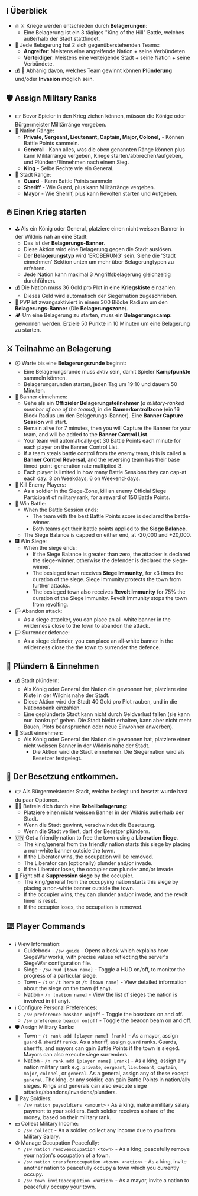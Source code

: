 ## :information_source: Überblick
* :fire: :crossed_swords: Kriege werden entschieden durch **Belagerungen**:
  * Eine Belagerung ist ein 3 tägiges "King of the Hill" Battle, welches außerhalb der Stadt stattfindet.
* :wrestling: Jede Belagerung hat 2 sich gegenüberstehenden Teams:
  * **Angreifer**: Meistens eine angreifende Nation + seine Verbündeten.
  * **Verteidiger**: Meistens eine verteigende Stadt + seine Nation + seine Verbündete.
* :moneybag: :triangular_flag_on_post: Abhänig davon, welches Team gewinnt können **Plünderung** und/oder **Invasion** möglich sein.
## :shield: Assign Military Ranks
* :point_right: Bevor Spieler in den Krieg ziehen können, müssen die Könige oder Bürgermeister Militärränge vergeben.
* :guard: Nation Ränge:
  * **Private, Sergeant, Lieutenant, Captain, Major, Colonel,** - Können Battle Points sammeln.
  * **General** - Kann alles, was die oben genannten Ränge können plus kann Militärränge vergeben, Kriege starten/abbrechen/aufgeben, und Plündern/Einnehmen nach einem Sieg.
  * **King** - Selbe Rechte wie ein General.
* :guard: Stadt Ränge:
  * **Guard** - Kann Battle Points sammeln
  * **Sheriff** - Wie Guard, plus kann Militärränge vergeben.
  * **Mayor** - Wie Sherrif, plus kann Revolten starten und Aufgeben.

## :fire: Einen Krieg starten
  - :golf: Als ein König oder General, platziere einen nicht weissen Banner in der Wildnis nah an eine Stadt:
    - Das ist der **Belagerungs-Banner**.
    - Diese Aktion wird eine Belagerung gegen die Stadt auslösen.
    - Der **Belagerungstyp** wird 'EROBERUNG' sein. Siehe die 'Stadt einnehmen' Sektion unten um mehr über Belagerungtypen zu erfahren.
    - Jede Nation kann maximal 3 Angriffsbelagerung gleichzeitig durchführen.
  - :moneybag: Die Nation muss 36 Gold pro Plot in eine **Kriegskiste** einzahlen:
    - Dieses Geld wird automatisch der Siegernation zugeschrieben.
  - :person_fencing: PVP ist zwangsaktiviert in einem 300 Blöcke Radium um den **Belagerungs-Banner** (Die **Belagerungszone**).
  - :camping: Um eine Belagerung zu starten, muss ein **Belagerungscamp:** gewonnen werden. Erziele 50 Punkte in 10 Minuten um eine Belagerung zu starten.

## :crossed_swords: Teilnahme an Belagerung
* :timer_clock: Warte bis eine **Belagerungsrunde** beginnt:
  - Eine Belagerungsrunde muss aktiv sein, damit Spieler **Kampfpunkte** sammeln können.
  - Belagerungsrunden starten, jeden Tag um 19:10 und dauern 50 Minuten.
* :100: Banner einnehmen:
    - Gehe als ein **Offizieler Belagerungsteilnehmer** (*a military-ranked member of one of the teams*), in die **Bannerkontrollzone** (ein 16 Block Radius um den Belagerungs-Banner). Eine **Banner Capture Session** will start.
    - Remain alive for 7 minutes, then you will Capture the Banner for your team, and will be added to the **Banner Control List**.
    - Your team will automatically get 30 Battle Points each minute for each player on the Banner Control List.
    - If a team steals battle control from the enemy team, this is called a **Banner Control Reversal**, and the reversing team has their base timed-point-generation rate multiplied 3.
    - Each player is limited in how many Battle Sessions they can cap-at each day: 3 on Weekdays, 6 on Weekend-days.
* :100: Kill Enemy Players:
    - As a soldier in the Siege-Zone, kill an enemy Official Siege Participant of military rank, for a reward of 150 Battle Points.
* :gorilla: Win Battle:
   - When the Battle Session ends:
     - The team with the best Battle Points score is declared the battle-winner.
     - Both teams get their battle points applied to the **Siege Balance**.
   - The Siege Balance is capped on either end, at -20,000 and +20,000.
* :fireworks: Win Siege:
  - When the siege ends:
    - If the Siege Balance is greater than zero, the attacker is declared the siege-winner, otherwise the defender is declared the siege-winner.
    - The besieged town receives **Siege Immunity**, for x3 times the duration of the siege. Siege Immunity protects the town from further attacks.
    - The besieged town also receives **Revolt Immunity** for 75% the duration of the Siege Immunity. Revolt Immunity stops the town from revolting.
* :white_flag: Abandon attack:
  - As a siege attacker, you can place an all-white banner in the wilderness close to the town to abandon the attack.
* :white_flag: Surrender defence:
  - As a siege defender, you can place an all-white banner in the wilderness close the the town to surrender the defence.

## :gift: Plündern & Einnehmen
* :moneybag: Stadt plündern:
   - Als König oder General der Nation die gewonnen hat, platziere eine Kiste in der Wildnis nahe der Stadt.
   - Diese Aktion wird der Stadt 40 Gold pro Plot rauben, und in die Nationsbank einzahlen.
   - Eine geplünderte Stadt kann nicht durch Geldverlust fallen (sie kann nur 'bankrupt' gehen. Die Stadt bleibt erhalten, kann aber nicht mehr Bauen, Plots beanspruchen oder neue Einwohner anwerben).
* :triangular_flag_on_post: Stadt einnehmen:
   - Als König oder General der Nation die gewonnen hat, platziere einen nicht weissen Banner in der Wildnis nahe der Stadt.
     - Die Aktion wird die Stadt einnehmen. Die Siegernation wird als Besetzer festgelegt.

## :statue_of_liberty: Der Besetzung entkommen.
   - :point_right: Als Bürgermeisterder Stadt, welche besiegt und besetzt wurde hast du paar Optionen.
   - :farmer: Befreie dich durch eine **Rebellbelagerung**:
       - Platziere einen nicht weissen Banner in der Wildnis außerhalb der Stadt.
       - Wenn die Stadt gewinnt, verschwindet die Besetzung.
       - Wenn die Stadt verliert, darf der Besetzer plündern.
   - :united_nations: Get a friendly nation to free the town using a **Liberation Siege**.
       - The king/general from the friendly nation starts this siege by placing a non-white banner outside the town.
       - If the Liberator wins, the occupation will be removed.
       - The Liberator can (optionally) plunder and/or invade.
       - If the Liberator loses, the occupier can plunder and/or invade.
   - :boot: Fight off a **Suppression siege** by the occupier.
       - The king/general from the occupying nation starts this siege by placing a non-white banner outside the town.
       - If the occupier wins, they can plunder and/or invade, and the revolt timer is reset.
       - If the occupier loses, the occupation is removed.

## :keyboard: Player Commands
* :information_source: View Information:
  - Guidebook - `/sw guide` - Opens a book which explains how SiegeWar works, with precise values reflecting the server's SiegeWar configuration file.
  - Siege - `/sw hud [town name]` - Toggle a HUD on/off, to monitor the progress of a particular siege.
  - Town - `/t` or `/t here` or `/t [town name]` - View detailed information about the siege on the town (if any).
  - Nation - `/n [nation name]` - View the list of sieges the nation is involved in (if any).
* :information_source: Configure Personal Preferences:
  - `/sw preference bossbar on|off` - Toggle the bossbars on and off.
  - `/sw preference beacon on|off` - Toggle the beacon beam on and off.
* :shield:  Assign Military Ranks:
  - Town - `/t rank add [player name] [rank]` - As a mayor, assign `guard` & `sheriff` ranks. As a sheriff, assign `guard` ranks. Guards, sheriffs, and mayors can gain Battle Points if the town is sieged. Mayors can also execute siege surrenders.
  - Nation - `/n rank add [player name] [rank]` - As a king, assign any nation military rank e.g. `private`, `sergeant`, `lieutenant`, `captain`, `major`, `colonel`, or `general`. As a general, assign any of these except `general`. The king, or any soldier, can gain Battle Points in nation/ally sieges. Kings and generals can also execute siege attacks/abandons/invasions/plunders.
* :money_with_wings: Pay Soldiers:
  - `/sw nation paysoldiers <amount>` - As a king, make a military salary payment to your soldiers. Each soldier receives a share of the money, based on their military rank.
* :dollar: Collect Military Income:
  - `/sw collect` - As a soldier, collect any income due to you from Military Salary.
* :peace_symbol: Manage Occupation Peacefully:
  - `/sw nation removeoccupation <town>` - As a king, peacefully remove your nation's occupation of a town.
  - `/sw nation transferoccupation <town> <nation>` - As a king, invite another nation to peacefully occupy a town which you currently occupy.
  - `/sw town inviteoccupation <nation>` - As a mayor, invite a nation to peacefully occupy your town.
